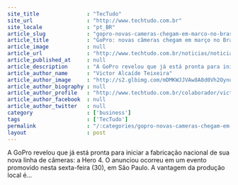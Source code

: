 ```yaml
---
site_title               : "TecTudo"
site_url                 : "http://www.techtudo.com.br"
site_locale              : "pt_BR"
article_slug             : "gopro-novas-cameras-chegam-em-marco-no-brasil-com-preco-acessivel"
article_title            : "GoPro: novas câmeras chegam em março no Brasil com preço acessível"
article_image            : null
article_url              : "http://www.techtudo.com.br/noticias/noticia/2015/01/gopro-novas-cameras-chegam-em-marco-no-brasil-com-preco-acessivel.html"
article_published_at     : null
article_description      : "A GoPro revelou que já está pronta para iniciar a fabricação nacional de sua nova linha de câmeras: a Hero 4. O anunciou ocorreu em um evento promovido nesta sexta-feira (30), em São Paulo. A vantagem da produção local é..."
article_author_name      : "Victor Alcaíde Teixeira"
article_author_image     : "http://s2.glbimg.com/mDMKWJJVAw8A8d0Vh2OynunkIF4=/30x30/s2.glbimg.com/QMG3XDfEZGJYafs_1yYpo89H3TU=/0x0:479x480/140x140/s.glbimg.com/po/tt2/f/original/2016/03/30/img_2099.jpg"
article_author_biography : null
article_author_profile   : "http://www.techtudo.com.br/colaborador/victor-teixeira.html"
article_author_facebook  : null
article_author_twitter   : null
category                 : ['business']
tags                     : ['TecTudo']
permalink                : "/:categories/gopro-novas-cameras-chegam-em-marco-no-brasil-com-preco-acessivel/"
layout                   : post
---
```


A GoPro revelou que já está pronta para iniciar a fabricação nacional de sua nova linha de câmeras: a Hero 4. O anunciou ocorreu em um evento promovido nesta sexta-feira (30), em São Paulo. A vantagem da produção local é...
